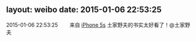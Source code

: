 layout: weibo
date: 2015-01-06 22:53:25
---
<meta name="referrer" content="no-referrer" />

2015-01-06 22:53:25  &nbsp;&nbsp;&nbsp;&nbsp;&nbsp;&nbsp; 来自 <a href="sinaweibo://customweibosource" rel="nofollow">iPhone 5s</a>
土家野夫的书实太好看了！@土家野夫 ​​​

